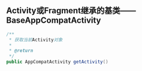 Activity或Fragment继承的基类——BaseAppCompatActivity
----
```java
/**
 * 获取当前Activity对象
 *
 * @return
 */
public AppCompatActivity getActivity()
```